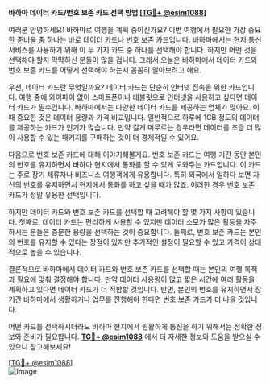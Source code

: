 **바하마 데이터 카드/번호 보존 카드 선택 방법 [[TG💪+ @esim1088](https://t.me/s/esim1088)]**

여러분 안녕하세요! 바하마로 여행을 계획 중이신가요? 이번 여행에서 필요한 가장 중요한 준비물 중 하나는 바로 데이터 카드나 번호 보존 카드입니다. 바하마에서는 현지 통신 서비스를 사용하기 위해 이 두 가지 카드 중 하나를 선택해야 합니다. 하지만 어떤 것을 선택해야 할지 막막하신 분들이 많을 겁니다. 그래서 오늘은 바하마에서 데이터 카드와 번호 보존 카드를 어떻게 선택해야 하는지 꼼꼼히 알아보려고 해요.

우선, 데이터 카드란 무엇일까요? 데이터 카드는 단순히 인터넷 접속을 위한 카드입니다. 여행 중에 와이파이 없이 스마트폰이나 태블릿으로 인터넷을 사용하고 싶다면 데이터 카드가 필수입니다. 바하마에서는 다양한 데이터 카드를 제공하는 업체가 많아요. 이때 중요한 것은 데이터 용량과 가격 비교입니다. 일반적으로 하루에 1GB 정도의 데이터를 제공하는 카드가 인기가 많습니다. 만약 길게 머무르는 경우라면 데이터를 조금 더 많이 사용할 수 있는 패키지를 구매하는 것이 더 경제적일 수 있어요.

다음으로 번호 보존 카드에 대해 이야기해볼게요. 번호 보존 카드는 여행 기간 동안 본인의 번호를 유지하면서 바하마 현지에서 통화를 할 수 있게 도와주는 카드입니다. 이 카드는 주로 장기 체류자나 비즈니스 여행객에게 유용합니다. 특히 외국에서 일하다 보면 자신의 번호를 유지하면서 현지에서 통화를 하고 싶을 때가 많죠. 이러한 경우 번호 보존 카드가 정말 유용한 선택입니다.

하지만 데이터 카드와 번호 보존 카드를 선택할 때 고려해야 할 몇 가지 사항이 있습니다. 첫째로, 데이터 카드는 편리하게 사용할 수 있지만 데이터 소모가 많은 활동을 자주 하시는 분들은 충분한 용량을 선택하는 것이 중요합니다. 둘째로, 번호 보존 카드는 본인의 번호를 유지할 수 있다는 장점이 있지만 추가적인 설정이 필요할 수 있고 가격이 상대적으로 높을 수 있습니다.

결론적으로 바하마에서 데이터 카드와 번호 보존 카드를 선택할 때는 본인의 여행 목적과 필요에 맞춰 결정해야 합니다. 만약 데이터 사용량이 많고 짧은 시간에 여러 활동을 계획하고 있다면 데이터 카드가 더 적합할 것입니다. 반면, 본인의 번호를 유지하면서 장기간 바하마에서 생활하거나 업무를 진행해야 한다면 번호 보존 카드가 더 나을 것입니다.

어떤 카드를 선택하시더라도 바하마 현지에서 원활하게 통신을 하기 위해서는 정확한 정보와 준비가 필요합니다. **[TG💪+ @esim1088](https://t.me/s/esim1088)** 에서 더 자세한 정보와 도움을 받으실 수 있으니 참고해보세요!

[[TG💪+ @esim1088](https://t.me/s/esim1088)]  
![Image](https://i.postimg.cc/Y0z9fWf4/image.png)